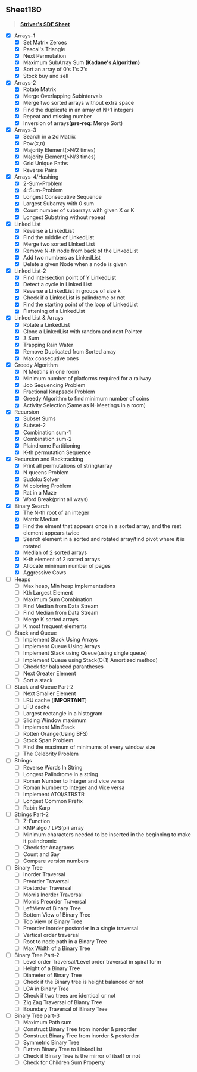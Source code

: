 ## Sheet180

> **[Striver's SDE Sheet](https://takeuforward.org/interviews/strivers-sde-sheet-top-coding-interview-problems/)**

- [x] Arrays-1
  - [x] Set Matrix Zeroes
  - [x] Pascal's Triangle
  - [x] Next Permutation 
  - [x] Maximum SubArray Sum **(Kadane's Algorithm)**
  - [x] Sort an array of 0's 1's 2's
  - [x] Stock buy and sell 

- [x] Arrays-2
  - [x] Rotate Matrix
  - [x] Merge Overlapping Subintervals
  - [x] Merge two sorted arrays without extra space
  - [x] Find the duplicate in an array of N+1 integers
  - [x] Repeat and missing number
  - [x] Inversion of arrays(**pre-req**: Merge Sort)
- [x] Arrays-3
  - [x] Search in a 2d Matrix
  - [x] Pow(x,n)
  - [x] Majority Element(>N/2 times)
  - [x] Majority Element(>N/3 times)
  - [x] Grid Unique Paths
  - [x] Reverse Pairs
- [x] Arrays-4/Hashing
  - [x] 2-Sum-Problem
  - [x] 4-Sum-Problem
  - [x] Longest Consecutive Sequence
  - [x] Largest Subarray with 0 sum
  - [x] Count number of subarrays with given X or K
  - [x] Longest Substring without repeat
- [x] Linked List
  - [x] Reverse a LinkedList
  - [x] Find the middle of LinkedList
  - [x] Merge two sorted LInked List
  - [x] Remove N-th node from back of the LinkedList
  - [x] Add two numbers as LinkedList
  - [x] Delete a given Node when a node is given
- [x] Linked List-2
  - [x] Find intersection point of Y LinkedList
  - [x] Detect a cycle in Linked List
  - [x] Reverse a LinkedList in groups of size k
  - [x] Check if a LinkedList is palindrome or not
  - [x] Find the starting point of the loop of LinkedList
  - [x] Flattening of a LinkedList
- [x] Linked List & Arrays
  - [x] Rotate a LinkedList
  - [x] Clone a LinkedList with random and next Pointer
  - [x] 3 Sum
  - [x] Trapping Rain Water
  - [x] Remove Duplicated from Sorted array
  - [x] Max consecutive ones

- [x] Greedy Algorithm
  - [x] N Meetins in one room
  - [x] Minimum number of platforms required for a railway
  - [x] Job Sequencing Problem
  - [x] Fractional Knapsack Problem
  - [x] Greedy Algorithm to find minimum number of coins
  - [x] Activity Selection(Same as N-Meetings in a room)
- [x] Recursion
  - [x] Subset Sums
  - [x] Subset-2
  - [x] Combination sum-1
  - [x] Combination sum-2
  - [x] Plaindrome Partitioning
  - [x] K-th permutation Sequence
- [x] Recursion and Backtracking
  - [x] Print all permutations of string/array
  - [x] N queens Problem
  - [x] Sudoku Solver
  - [x] M coloring Problem
  - [x] Rat in a Maze
  - [x] Word Break(print all ways)
- [x] Binary Search
  - [x] The N-th root of an integer
  - [x] Matrix Median
  - [x] Find the elment that appears once in a sorted array, and the rest element appears twice
  - [x] Search element in a sorted and rotated array/find pivot where it is rotated
  - [x] Median of 2 sorted arrays
  - [x] K-th element of 2 sorted arrays
  - [x] Allocate minimum number of pages
  - [x] Aggressive Cows
- [ ] Heaps
  - [ ] Max heap, Min heap implementations
  - [ ] Kth Largest Element
  - [ ] Maximum Sum Combination
  - [ ] Find Median from Data Stream
  - [ ] Find Median from Data Stream
  - [ ] Merge K sorted arrays
  - [ ] K most frequent elements
- [ ] Stack and Queue
  - [ ] Implement Stack Using Arrays
  - [ ] Implement Queue Using Arrays
  - [ ] Implement Stack using Queue(using single queue)
  - [ ] Implement Queue using Stack(O(1) Amortized method)
  - [ ] Check for balanced parantheses
  - [ ] Next Greater Element
  - [ ] Sort a stack
- [ ] Stack and Queue Part-2
  - [ ] Next Smaller Element
  - [ ] LRU cache (**IMPORTANT**)
  - [ ] LFU cache
  - [ ] Largest rectangle in a histogram
  - [ ] Sliding Window maximum
  - [ ] Implement Min Stack
  - [ ] Rotten Orange(Using BFS)
  - [ ] Stock Span Problem
  - [ ] FInd the maximum of minimums of every window size
  - [ ] The Celebrity Problem
- [ ] Strings
  - [ ] Reverse Words In String
  - [ ] Longest Palindrome in a string
  - [ ] Roman Number to Integer and vice versa
  - [ ] Roman Number to Integer and Vice versa
  - [ ] Implement ATOI/STRSTR
  - [ ] Longest Common Prefix
  - [ ] Rabin Karp
- [ ] Strings Part-2
  - [ ] Z-Function
  - [ ] KMP algo / LPS(pi) array
  - [ ] Minimum characters needed to be inserted in the beginning to make it palindromic
  - [ ] Check for Anagrams
  - [ ] Count and Say
  - [ ] Compare version numbers
- [ ] Binary Tree
  - [ ] Inorder Traversal
  - [ ] Preorder Traversal
  - [ ] Postorder Traversal
  - [ ] Morris Inorder Traversal
  - [ ] Morris Preorder Traversal
  - [ ] LeftView of Binary Tree
  - [ ] Bottom View of Binary Tree
  - [ ] Top View of Binary Tree
  - [ ] Preorder inorder postorder in a single traversal
  - [ ] Vertical order traversal
  - [ ] Root to node path in a Binary Tree
  - [ ] Max Width of a Binary Tree

- [ ] Binary Tree Part-2
  - [ ] Level order Traversal/Level order traversal in spiral form
  - [ ] Height of a Binary Tree
  - [ ] Diameter of Binary Tree
  - [ ] Check if the Binary tree is height balanced or not
  - [ ] LCA in Binary Tree
  - [ ] Check if two trees are identical or not
  - [ ] Zig Zag Traversal of Bianry Tree
  - [ ] Boundary Traversal of Binary Tree
- [ ] Binary Tree part-3
  - [ ] Maximum Path sum
  - [ ] Construct Binary Tree from inorder & preorder
  - [ ] Construct Binary Tree from inorder & postorder
  - [ ] Symmetric Binary Tree
  - [ ] Flatten Binary Tree to LinkedList
  - [ ] Check if Binary Tree is the mirror of itself or not
  - [ ] Check for Children Sum Property